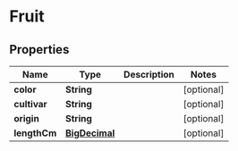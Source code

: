

# Fruit

## Properties

Name | Type | Description | Notes
------------ | ------------- | ------------- | -------------
**color** | **String** |  |  [optional]
**cultivar** | **String** |  |  [optional]
**origin** | **String** |  |  [optional]
**lengthCm** | [**BigDecimal**](BigDecimal.md) |  |  [optional]



